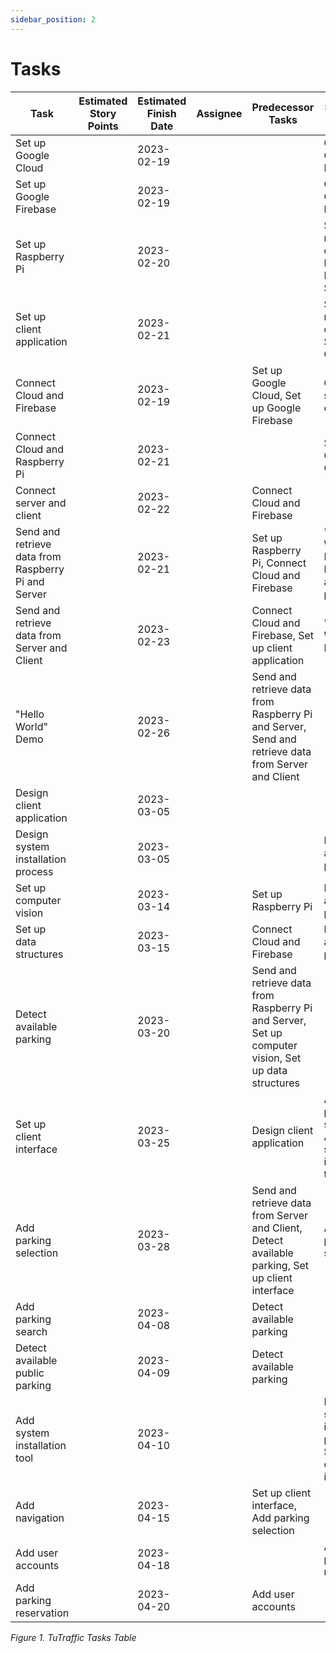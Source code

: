 ```yaml
---
sidebar_position: 2
---
```


# Tasks
| Task | Estimated Story Points | Estimated Finish Date | Assignee | Predecessor Tasks | Successor Tasks |
| --- | --- | --- | --- | --- | --- |
| Set up Google Cloud |  | 2023-02-19 |  |  | Connect Cloud and Firebase |
| Set up Google Firebase | | 2023-02-19 |  |  | Connect Cloud and Firebase |
| Set up Raspberry Pi | | 2023-02-20 |  |  | Send and retrieve data from Raspberry Pi and Server |
| Set up client application | | 2023-02-21 | | | Send and retrieve data from Server and Client |
| Connect Cloud and Firebase   | | 2023-02-19 |  | Set up Google Cloud, Set up Google Firebase | Connect server and client |
| Connect Cloud and Raspberry Pi | | 2023-02-21  |  |  |  Set up Google Cloud |
| Connect server and client |  | 2023-02-22 |  | Connect Cloud and Firebase |  |
| Send and retrieve data from Raspberry Pi and Server |  | 2023-02-21 |  | Set up Raspberry Pi, Connect Cloud and Firebase | "Hello World" Demo, Detect available parking |
| Send and retrieve data from Server and Client |  | 2023-02-23 |  | Connect Cloud and Firebase, Set up client application | "Hello World" Demo |
| "Hello World" Demo | | 2023-02-26 | | Send and retrieve data from Raspberry Pi and Server, Send and retrieve data from Server and Client | |
| Design client application | | 2023-03-05 | | | | Add parking selection, Add system installation tool |
| Design system installation process | | 2023-03-05 | | | Detect available parking | Add system installation tool |
| Set up computer vision | | 2023-03-14 | | Set up Raspberry Pi | Detect available parking |
| Set up data structures | | 2023-03-15 | | Connect Cloud and Firebase | Detect available parking |
| Detect available parking | | 2023-03-20 | | Send and retrieve data from Raspberry Pi and Server, Set up computer vision, Set up data structures |
| Set up client interface | | 2023-03-25 | | Design client application | Add parking selection, Add system installation tool |
| Add parking selection | | 2023-03-28 | | Send and retrieve data from Server and Client, Detect available parking, Set up client interface | Add parking search |
| Add parking search | | 2023-04-08 | | Detect available parking | |
| Detect available public parking | | 2023-04-09 | | Detect available parking | |
| Add system installation tool | | 2023-04-10 | | | Design system installation process, Set up client interface | |
| Add navigation | | 2023-04-15 | | Set up client interface, Add parking selection | |
| Add user accounts | | 2023-04-18 | | | Add parking reservation |
| Add parking reservation | | 2023-04-20 | | Add user accounts | |

*Figure 1. TuTraffic Tasks Table*